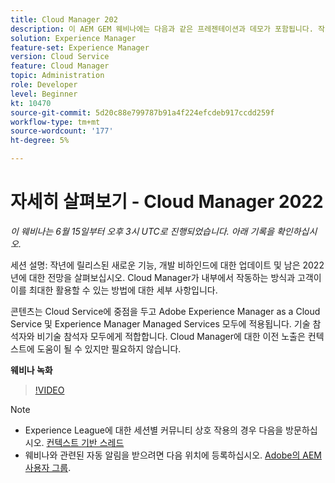 ```yaml
---
title: Cloud Manager 202
description: 이 AEM GEM 웨비나에는 다음과 같은 프레젠테이션과 데모가 포함됩니다. 작년에 릴리스된 새로운 기능 살펴보기, 비하인드에 대한 업데이트... (설명은 60~160자 사이여야 함)
solution: Experience Manager
feature-set: Experience Manager
version: Cloud Service
feature: Cloud Manager
topic: Administration
role: Developer
level: Beginner
kt: 10470
source-git-commit: 5d20c88e799787b91a4f224efcdeb917ccdd259f
workflow-type: tm+mt
source-wordcount: '177'
ht-degree: 5%

---
```


# 자세히 살펴보기 - Cloud Manager 2022

*이 웨비나는 6월 15일부터 오후 3시 UTC로 진행되었습니다. 아래 기록을 확인하십시오.*

세션 설명: 작년에 릴리스된 새로운 기능, 개발 비하인드에 대한 업데이트 및 남은 2022년에 대한 전망을 살펴보십시오. Cloud Manager가 내부에서 작동하는 방식과 고객이 이를 최대한 활용할 수 있는 방법에 대한 세부 사항입니다.

콘텐츠는 Cloud Service에 중점을 두고 Adobe Experience Manager as a Cloud Service 및 Experience Manager Managed Services 모두에 적용됩니다. 기술 참석자와 비기술 참석자 모두에게 적합합니다. Cloud Manager에 대한 이전 노출은 컨텍스트에 도움이 될 수 있지만 필요하지 않습니다.

**웨비나 녹화**

>[!VIDEO](https://video.tv.adobe.com/v/343876)

>[!NOTE]
>
>* Experience League에 대한 세션별 커뮤니티 상호 작용의 경우 다음을 방문하십시오. [컨텍스트 기반 스레드](https://adobe.ly/3O0rdzd)
>* 웨비나와 관련된 자동 알림을 받으려면 다음 위치에 등록하십시오. [Adobe의 AEM 사용자 그룹](https://aem-augs.adobe.com/).

